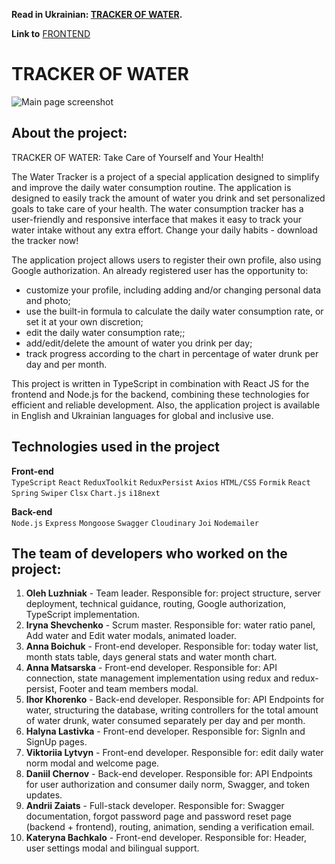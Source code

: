 **Read in Ukrainian: [TRACKER OF WATER](README.md).**<br />

**Link to** [FRONTEND](https://github.com/luzhnyak/aqua-frontend)

# TRACKER OF WATER

![Main page screenshot](https://github.com/luzhnyak/aqua-frontend/raw/main/src/images/Main_page.png)

## About the project:

TRACKER OF WATER: Take Care of Yourself and Your Health!

The Water Tracker is a project of a special application designed to simplify and improve the daily water consumption routine. The application is designed to easily track the amount of water you drink and set personalized goals to take care of your health. The water consumption tracker has a user-friendly and responsive interface that makes it easy to track your water intake without any extra effort.
Change your daily habits - download the tracker now!

The application project allows users to register their own profile, also using Google authorization.
An already registered user has the opportunity to:

- customize your profile, including adding and/or changing personal data and photo;
- use the built-in formula to calculate the daily water consumption rate, or set it at your own discretion;
- edit the daily water consumption rate;;
- add/edit/delete the amount of water you drink per day;
- track progress according to the chart in percentage of water drunk per day and per month.

This project is written in TypeScript in combination with React JS for the frontend and Node.js for the backend, combining these technologies for efficient and reliable development. Also, the application project is available in English and Ukrainian languages for global and inclusive use.

## Technologies used in the project

**Front-end**<br />
`TypeScript` `React` `ReduxToolkit` `ReduxPersist` `Axios` `HTML/CSS` `Formik`
`React Spring` `Swiper` `Clsx` `Chart.js` `i18next`

**Back-end**<br />
`Node.js` `Express` `Mongoose` `Swagger` `Cloudinary` `Joi` `Nodemailer`

## The team of developers who worked on the project:

1. **Oleh Luzhniak** - Team leader. Responsible for: project structure, server deployment, technical guidance, routing, Google authorization, TypeScript implementation.
2. **Iryna Shevchenko** - Scrum master. Responsible for: water ratio panel, Add water and Edit water modals, animated loader.
3. **Anna Boichuk** - Front-end developer. Responsible for: today water list, month stats table, days general stats and water month chart.
4. **Anna Matsarska** - Front-end developer. Responsible for: API connection, state management implementation using redux and redux-persist, Footer and team members modal.
5. **Ihor Khorenko** - Back-end developer. Responsible for: API Endpoints for water, structuring the database, writing controllers for the total amount of water drunk, water consumed separately per day and per month.
6. **Halyna Lastivka** - Front-end developer. Responsible for: SignIn and SignUp pages.
7. **Viktoriia Lytvyn** - Front-end developer. Responsible for: edit daily water norm modal and welcome page.
8. **Daniil Chernov** - Back-end developer. Responsible for: API Endpoints for user authorization and consumer daily norm, Swagger, and token updates.
9. **Andrii Zaiats** - Full-stack developer. Responsible for: Swagger documentation, forgot password page and password reset page (backend + frontend), routing, animation, sending a verification email.
10. **Kateryna Bachkalo** - Front-end developer. Responsible for: Header, user settings modal and bilingual support.
